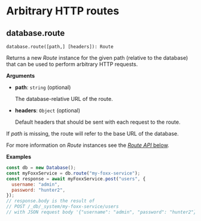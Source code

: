 # Arbitrary HTTP routes

## database.route

`database.route([path,] [headers]): Route`

Returns a new _Route_ instance for the given path (relative to the database)
that can be used to perform arbitrary HTTP requests.

**Arguments**

- **path**: `string` (optional)

  The database-relative URL of the route.

- **headers**: `Object` (optional)

  Default headers that should be sent with each request to the route.

If _path_ is missing, the route will refer to the base URL of the database.

For more information on _Route_ instances see the
[_Route API_ below](../Route.html).

**Examples**

```js
const db = new Database();
const myFoxxService = db.route("my-foxx-service");
const response = await myFoxxService.post("users", {
  username: "admin",
  password: "hunter2",
});
// response.body is the result of
// POST /_db/_system/my-foxx-service/users
// with JSON request body '{"username": "admin", "password": "hunter2"}'
```
